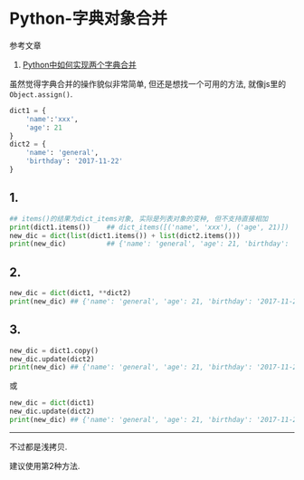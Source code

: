 # Python-字典对象合并

参考文章

1. [Python中如何实现两个字典合并](http://www.pythoner.com/13.html)

虽然觉得字典合并的操作貌似非常简单, 但还是想找一个可用的方法, 就像js里的`Object.assign()`.

```py
dict1 = {
    'name':'xxx', 
    'age': 21 
}
dict2 = { 
    'name': 'general',
    'birthday': '2017-11-22'
}
```

## 1.

```py
## items()的结果为dict_items对象, 实际是列表对象的变种, 但不支持直接相加
print(dict1.items())    ## dict_items([('name', 'xxx'), ('age', 21)])
new_dic = dict(list(dict1.items()) + list(dict2.items()))
print(new_dic)          ## {'name': 'general', 'age': 21, 'birthday': '2017-11-22'}
```

## 2. 

```py
new_dic = dict(dict1, **dict2)
print(new_dic) ## {'name': 'general', 'age': 21, 'birthday': '2017-11-22'}
```

## 3. 

```py
new_dic = dict1.copy()
new_dic.update(dict2)
print(new_dic) ## {'name': 'general', 'age': 21, 'birthday': '2017-11-22'}
```

或

```py
new_dic = dict(dict1)
new_dic.update(dict2)
print(new_dic) ## {'name': 'general', 'age': 21, 'birthday': '2017-11-22'}
```

------

不过都是浅拷贝.

建议使用第2种方法.
